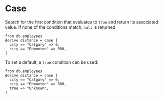 # Case

Search for the first condition that evaluates to `true` and return its
associated value. If none of the conditions match, `null` is returned.

```prql
from db.employees
derive distance = case [
  city == "Calgary" => 0,
  city == "Edmonton" => 300,
]
```

To set a default, a `true` condition can be used:

```prql
from db.employees
derive distance = case [
  city == "Calgary" => 0,
  city == "Edmonton" => 300,
  true => "Unknown",
]
```

